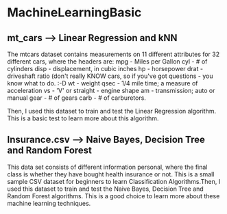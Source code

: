 # MachineLearningBasic


## mt_cars --> Linear Regression and kNN
The mtcars dataset contains measurements on 11 different attributes for 32 different cars, where the headers are:
mpg - Miles per Gallon
cyl - # of cylinders
disp - displacement, in cubic inches
hp - horsepower
drat - driveshaft ratio (don't really KNOW cars, so if you've got questions - you know what to do. :-D
wt - weight
qsec - 1/4 mile time; a measure of acceleration
vs - 'V' or straight - engine shape
am - transmission; auto or manual
gear - # of gears
carb - # of carburetors.

Then, I used this dataset to train and test the Linear Regression algorithm. This is a basic test to learn more about this algorithm.



## Insurance.csv --> Naive Bayes, Decision Tree and Random Forest
This data set consists of different information personal, where the final class is whether they have bought health insurance or not. This is a small sample CSV dataset for beginners to learn Classification Algorithms.Then, I used this dataset to train and test the Naive Bayes, Decision Tree and Random Forest algorithms. This is a good choice to learn more about these machine learning techniques.
